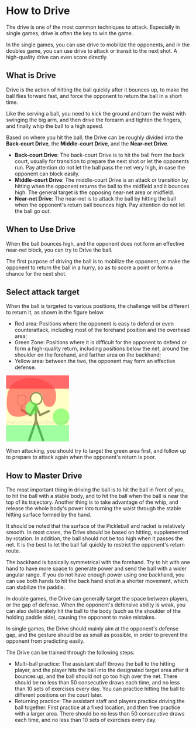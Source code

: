 # How to Drive

The drive is one of the most common techniques to attack. Especially in single games, drive is often the key to win the game.

In the single games, you can use drive to mobilize the opponents, and in the doubles game, you can use drive to attack or transit to the next shot. A high-quality drive can even score directly.

## What is Drive

Drive is the action of hitting the ball quickly after it bounces up, to make the ball flies forward fast, and force the opponent to return the ball in a short time.

Like the serving a ball, you need to kick the ground and turn the waist with swinging the big arm, and then drive the forearm and tighten the fingers, and finally whip the ball to a high speed. 

Based on where you hit the ball, the Drive can be roughly divided into the **Back-court Drive**, the **Middle-court Drive**, and the **Near-net Drive**.

* **Back-court Drive**: The back-court Drive is to hit the ball from the back court, usually for transition to prepare the next shot or let the opponents run. Pay attention do not let the ball pass the net very high, in case the opponent can block easily.
* **Middle-court Drive**: The middle-court Drive is an attack or transition by hitting when the opponent returns the ball to the midfield and it bounces high. The general target is the opposing near-net area or midfield.
* **Near-net Drive**: The near-net is to attack the ball by hitting the ball when the opponent's return ball bounces high. Pay attention do not let the ball go out.

## When to Use Drive

When the ball bounces high, and the opponent does not form an effective near-net block, you can try to Drive the ball.

The first purpose of driving the ball is to mobilize the opponent, or make the opponent to return the ball in a hurry, so as to score a point or form a chance for the next shot.

## Select attack target

When the ball is targeted to various positions, the challenge will be different to return it, as shown in the figure below.

* Red area: Positions where the opponent is easy to defend or even counterattack, including most of the forehand position and the overhead area;
* Green Zone: Positions where it is difficult for the opponent to defend or form a high-quality return, including positions below the net, around the shoulder on the forehand, and farther area on the backhand;
* Yellow area: between the two, the opponent may form an effective defense.

![Select the Targets to Attack](_images/attack-target.png)

When attacking, you should try to target the green area first, and follow up to prepare to attack again when the opponent's return is poor.

## How to Master Drive

The most important thing in driving the ball is to hit the ball in front of you, to hit the ball with a stable body, and to hit the ball when the ball is near the top of its trajectory. Another thing is to take advantage of the whip, and release the whole body's power into turning the waist through the stable hitting surface formed by the hand.

It should be noted that the surface of the Pickleball and racket is relatively smooth. In most cases, the Drive should be based on hitting, supplemented by rotation. In addition, the ball should not be too high when it passes the net. It is the best to let the ball fall quickly to restrict the opponent's return route.

The backhand is basically symmetrical with the forehand. Try to hit with one hand to have more space to generate power and send the ball with a wider angular range. If you do not have enough power using one backhand, you can use both hands to hit the back hand shot in a shorter movement, which can stabilize the paddle.

In double games, the Drive can generally target the space between players, or the gap of defense. When the opponent's defensive ability is weak, you can also deliberately hit the ball to the body (such as the shoulder of the holding paddle side), causing the opponent to make mistakes.

In single games, the Drive should mainly aim at the opponent's defense gap, and the gesture should be as small as possible, in order to prevent the opponent from predicting easily.

The Drive can be trained through the following steps:

* Multi-ball practice: The assistant staff throws the ball to the hitting player, and the player hits the ball into the designated target area after it bounces up, and the ball should not go too high over the net. There should be no less than 50 consecutive draws each time, and no less than 10 sets of exercises every day. You can practice hitting the ball to different positions on the court later.
* Returning practice: The assistant staff and players practice driving the ball together. First practice at a fixed location, and then free practice with a larger area. There should be no less than 50 consecutive draws each time, and no less than 10 sets of exercises every day.